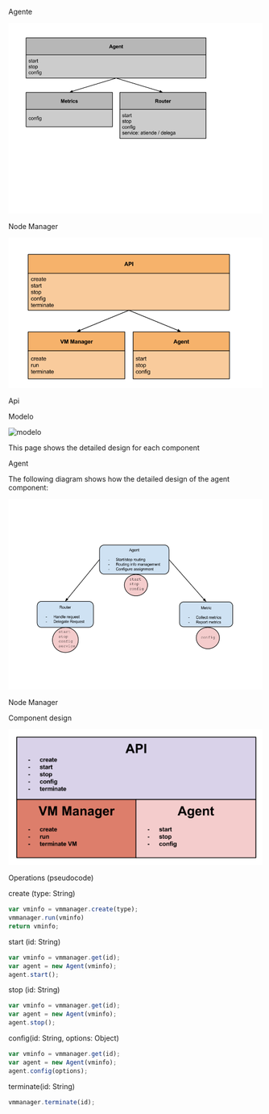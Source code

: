 
Agente 

![agente](https://raw.githubusercontent.com/ringo-unicen/documentation/master/images/Disenio.%20Agent.png)

Node Manager 

![node manager](https://raw.githubusercontent.com/ringo-unicen/documentation/master/images/Disenio.%20Node%20Manager.png)

Api

Modelo

![modelo](https://raw.githubusercontent.com/ringo-unicen/documentation/master/images/Disenio.%20Modelo.png)






This page shows the detailed design for each component

Agent

The following diagram shows how the detailed design of the agent component:

![agent design](https://raw.githubusercontent.com/ringo-unicen/documentation/master/images/detailed-design-agent.png)






Node Manager 

Component design

![Node Manager design](https://raw.githubusercontent.com/ringo-unicen/documentation/master/images/detailed-design-nodemanager.png)

Operations (pseudocode)

create (type: String)
```javascript
var vminfo = vmmanager.create(type);
vmmanager.run(vminfo)
return vminfo;
```

start (id: String)
```javascript
var vminfo = vmmanager.get(id);
var agent = new Agent(vminfo);
agent.start();
```

stop (id: String)
```javascript
var vminfo = vmmanager.get(id);
var agent = new Agent(vminfo);
agent.stop();
```

config(id: String, options: Object)
```javascript
var vminfo = vmmanager.get(id);
var agent = new Agent(vminfo);
agent.config(options);
```

terminate(id: String)
```javascript
vmmanager.terminate(id);
```


